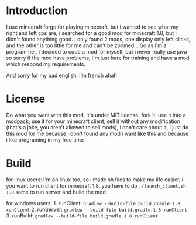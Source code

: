 # Introduction

I use minecraft forge for playing minecraft, but i wanted to see what my right and left cps are, i searched for a good mod for minecraft 1.8, but i didn't found anything good. I only found 2 mods, one display only left clicks, and the other is too little for me and can't be zoomed... So as i'm a programmer, i decided to code a mod for myself, but i never really use java so sorry if the mod have problems, i'm just here for training and have a mod which respond my requirements.

And sorry for my bad english, i'm french ahah

# License

Do what you want with this mod, it's under MIT license, fork it, use it into a modpack, use it for your minecraft client, sell it without any modification (that's a joke, you aren't allowed to sell mods), i don't care about it, i just do this mod for me because i don't found any mod i want like this and because i like programing in my free time

# Build

for linux users:
    i'm on linux too, so i made sh files to make my life easier, i you want to run client for minecraft 1.8, you have to do `./launch_client.sh 1.8` same to run server and build the mod

for windows users:
    1. runClient: `gradlew --build-file build.gradle.1.8 runClient`
    2. runServer: `gradlew --build-file build.gradle.1.8 runClient`
    3. runBuild: `gradlew --build-file build.gradle.1.8 runClient`